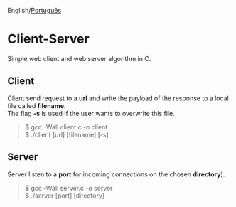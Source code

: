 English/[Português](https://github.com/gabepk/client-server/blob/master/README.pt.md)

# Client-Server

Simple web client and web server algorithm in C.

## Client

Client send request to a **url** and write the payload of the response to a local file called **filename**. <br />
The flag **-s** is used if the user wants to overwrite this file.

> $ gcc -Wall client.c -o client <br />
> $ ./client [url] [filename] [-s]

## Server

Server listen to a **port** for incoming connections on the chosen **directory**).

> $ gcc -Wall server.c -o server  <br />
> $ ./server [port] [directory]
